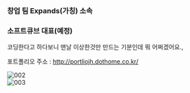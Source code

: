 ### 창업 팀 Expands(가칭) 소속
### 소프트큐브 대표(예정)
코딩한다고 하다보니 맨날 이상한것만 만드는 기분인데 뭐 어쩌겠어요.,


<!--
**reproduce0529/reproduce0529** is a ✨ _special_ ✨ repository because its `README.md` (this file) appears on your GitHub profile.

Here are some ideas to get you started:

- 🔭 I’m currently working on ...
- 🌱 I’m currently learning ...
- 👯 I’m looking to collaborate on ...
- 🤔 I’m looking for help with ...
- 💬 Ask me about ...
- 📫 How to reach me: ...
- 😄 Pronouns: ...
- ⚡ Fun fact: ...
-->

포트폴리오 주소 : http://portliojh.dothome.co.kr/


![002](https://user-images.githubusercontent.com/102637176/233349105-5653bbcc-11f9-41ab-b51c-ce7fee49e7d7.png)
<br />
![003](https://user-images.githubusercontent.com/102637176/233349111-7d9f4bc8-f918-4171-afd7-38b31106a64c.png)
